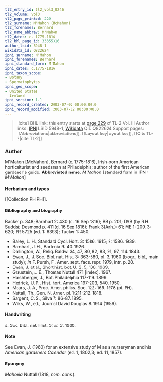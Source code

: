 ```yaml
---
tl2_entry_id: tl2_vol3_0246
tl2_volume: vol3
tl2_page_printed: 229
tl2_surname: M'Mahon (McMahon)
tl2_forenames: Bernard
tl2_name_abbrev: M'Mahon
tl2_dates: c. 1775-1816
tl2_bhl_page_id: 33355316
author_lsid: 5948-1
wikidata_id: Q822624
ipni_surname: M'Mahon
ipni_forenames: Bernard
ipni_standard_form: M'Mahon
ipni_dates: c.1775-1816
ipni_taxon_scope: 
- Botany
- Spermatophytes
ipni_geo_scope: 
- United States
- Ireland
ipni_version: 1.1
ipni_record_created: 2003-07-02 00:00:00.0
ipni_record_modified: 2003-07-02 00:00:00.0
---
```


> [!cite] BHL link: this entry starts at [page 229](https://www.biodiversitylibrary.org/page/33355316) of TL-2 Vol. III
> Author links: [IPNI](https://www.ipni.org/a/5948-1) LSID 5948-1, [Wikidata](https://www.wikidata.org/wiki/Q822624) QID Q822624
> Support pages: [[Abbreviations|abbreviations]], [[Layout key|layout key]], [[Cite TL-2|cite TL-2]]

### Author

M'Mahon \[McMahon\], Bernard (c. 1775-1816), Irish-born American horticulturist and seedsman at Philadelphia; author of the first American gardener's guide. 
**Abbreviated name**: *M'Mahon* \[standard form in IPNI: *M'Mahon*\]

#### Herbarium and types

[[Collection PH|PH]].

#### Bibliography and biography

Backer p. 348; Barnhart 2: 430 (d. 16 Sep 1816); BB p. 201; DAB (by R.H. Sudds); Desmond p. 411 (d. 16 Sep 1816); Frank 3(Anh.): 61; ME 1: 209, 3: 620; PR 5725 (ed. 1: 6393); Tucker 1: 450.
- Bailey, L. H., Standard Cycl. Hort. 3: 1586. 1915; 2: 1586. 1939.
- Barnhart, J. H., Bartonia 9: 40. 1926.
- Darlington, W., Reliq. Baldw. 34, 47, 80, 82, 83, 91, 97, 114. 1843.
- Ewan, J., J. Soc. Bibl. nat. Hist. 3: 363-380, pl. 3. 1960 (biogr., bibl., main study); *in* F. Pursh, Fl. Amer. sept. facs. repr. 1979, intr. p. 20.
- Ewan, J. et al., Short hist. bot. U. S. 5, 136. 1969.
- Graustein, J. E., Thomas Nuttall 471 \[index\]. 1967.
- Harshberger, J., Bot. Philadelphia 117-119. 1899.
- Hedrick, U. P., Hist. hort. America 197-203, 540. 1950.
- Mears, J. A., Proc. Amer. philos. Soc. 122: 165. 1978 (pl. PH).
- Nuttall, Th., Gen. N. Arner. pl. 1:211-212. 1818.
- Sargent, C. S., Silva 7: 86-87. 1895.
- Wilks, W., ed., Journal David Douglas 8. 1914 (1959).

#### Handwriting

J. Soc. Bibl. nat. Hist. 3: *pl. 3*. 1960.

#### Note

See Ewan, J. (1960) for an extensive study of M as a nurseryman and his *American* *gardeners Calendar* (ed. 1, 1802/3; ed. 11, 1857).

#### Eponymy

*Mahonia* Nuttall (1818, *nom. cons.*).

